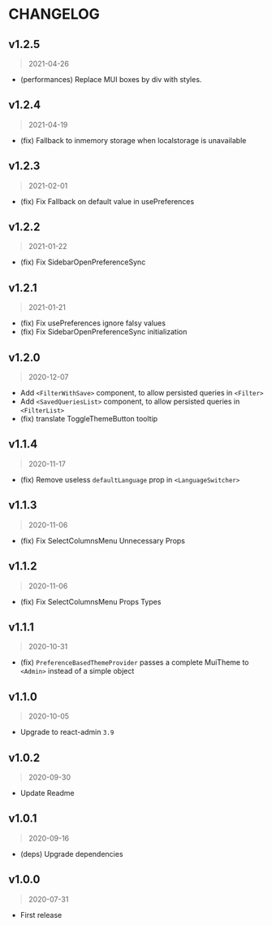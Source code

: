 # CHANGELOG

## v1.2.5

> 2021-04-26

- (performances) Replace MUI boxes by div with styles.

## v1.2.4

> 2021-04-19

- (fix) Fallback to inmemory storage when localstorage is unavailable

## v1.2.3

> 2021-02-01

- (fix) Fix Fallback on default value in usePreferences

## v1.2.2

> 2021-01-22

- (fix) Fix SidebarOpenPreferenceSync

## v1.2.1

> 2021-01-21

- (fix) Fix usePreferences ignore falsy values
- (fix) Fix SidebarOpenPreferenceSync initialization

## v1.2.0

> 2020-12-07

- Add `<FilterWithSave>` component, to allow persisted queries in `<Filter>`
- Add `<SavedQueriesList>` component, to allow persisted queries in `<FilterList>`
- (fix) translate ToggleThemeButton tooltip

## v1.1.4

> 2020-11-17

- (fix) Remove useless `defaultLanguage` prop in `<LanguageSwitcher>`

## v1.1.3

> 2020-11-06

- (fix) Fix SelectColumnsMenu Unnecessary Props

## v1.1.2

> 2020-11-06

- (fix) Fix SelectColumnsMenu Props Types

## v1.1.1

> 2020-10-31

- (fix) `PreferenceBasedThemeProvider` passes a complete MuiTheme to `<Admin>` instead of a simple object

## v1.1.0

> 2020-10-05

- Upgrade to react-admin `3.9`

## v1.0.2

> 2020-09-30

- Update Readme

## v1.0.1

> 2020-09-16

- (deps) Upgrade dependencies

## v1.0.0

> 2020-07-31

- First release
